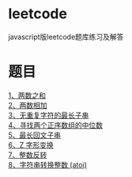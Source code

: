 # leetcode
javascript版leetcode题库练习及解答

# 题目
[1、两数之和](./answer/1.js) <br>
[2、两数相加](./answer/2.js) <br>
[3、无重复字符的最长子串](./answer/3.js) <br>
[4、寻找两个正序数组的中位数](./answer/4.js) <br>
[5、最长回文子串](./answer/5.js) <br>
[6、Z 字形变换](./answer/6.js) <br>
[7、整数反转](./answer/7.js) <br>
[8、字符串转换整数 (atoi)](./answer/8.js) <br>
